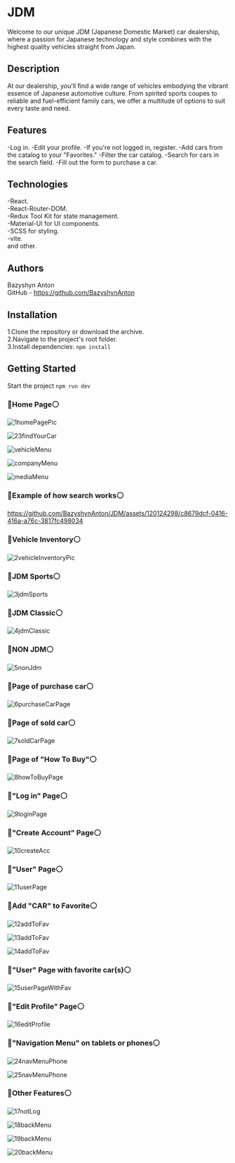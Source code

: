 # JDM

Welcome to our unique JDM (Japanese Domestic Market) car dealership,
where a passion for Japanese technology and style combines with the highest quality vehicles straight from Japan.

## Description

At our dealership, you'll find a wide range of vehicles embodying the vibrant essence of Japanese automotive culture.
From spirited sports coupes to reliable and fuel-efficient family cars,
we offer a multitude of options to suit every taste and need.

## Features

-Log in.
-Edit your profile.
-If you're not logged in, register.
-Add cars from the catalog to your "Favorites."
-Filter the car catalog.
-Search for cars in the search field.
-Fill out the form to purchase a car. 

## Technologies

-React.  
-React-Router-DOM.  
-Redux Tool Kit for state management.  
-Material-UI for UI components.  
-SCSS for styling.  
-vite.  
and other.  

## Authors

Bazyshyn Anton  
GitHub - https://github.com/BazyshynAnton  

## Installation

1.Clone the repository or download the archive.  
2.Navigate to the project's root folder.  
3.Install dependencies: `npm install`  

## Getting Started

Start the project `npm run dev`  


### 🔴Home Page⚪  

![1homePagePic](https://github.com/BazyshynAnton/JDM/assets/120124298/1cb723bf-7fbc-4e0c-be59-a0db963ef5e1)

![23findYourCar](https://github.com/BazyshynAnton/JDM/assets/120124298/a9f27b79-e397-4634-b061-4394cecf1a8d)

![vehicleMenu](https://github.com/BazyshynAnton/JDM/assets/120124298/dcd6031e-eb62-4b95-8e1e-4041a1a0ab00)

![companyMenu](https://github.com/BazyshynAnton/JDM/assets/120124298/8f5dc53b-21dc-45b9-8786-ceb963d690e4)

![mediaMenu](https://github.com/BazyshynAnton/JDM/assets/120124298/264c8efc-e6c4-4e04-af6f-e68f4d5c2794)  

### 🔴Example of how search works⚪  


https://github.com/BazyshynAnton/JDM/assets/120124298/c8679dcf-0416-416a-a76c-3817fc498034


### 🔴Vehicle Inventory⚪  

![2vehicleInventoryPic](https://github.com/BazyshynAnton/JDM/assets/120124298/f655c6b7-a4a9-4521-9399-a43c925d10fa)


### 🔴JDM Sports⚪  

![3jdmSports](https://github.com/BazyshynAnton/JDM/assets/120124298/17eff71e-5f22-4827-9d35-810d1d582cc3)

### 🔴JDM Classic⚪    

![4jdmClassic](https://github.com/BazyshynAnton/JDM/assets/120124298/049d94a8-9bed-4cec-8c8c-3e6beac6d04c)

### 🔴NON JDM⚪  

![5nonJdm](https://github.com/BazyshynAnton/JDM/assets/120124298/d1b78992-1658-4db7-81b9-751aeed5c7fb)

### 🔴Page of purchase car⚪  

![6purchaseCarPage](https://github.com/BazyshynAnton/JDM/assets/120124298/c5f9f807-86c1-4091-9318-5dc8bc25070a)

### 🔴Page of sold car⚪  

![7soldCarPage](https://github.com/BazyshynAnton/JDM/assets/120124298/0ad15f15-7b0d-43c4-89cb-dc4cd927d965)

### 🔴Page of "How To Buy"⚪

![8howToBuyPage](https://github.com/BazyshynAnton/JDM/assets/120124298/93d1511c-3938-4180-a765-bc9646030a38)

### 🔴"Log in" Page⚪  

![9loginPage](https://github.com/BazyshynAnton/JDM/assets/120124298/79ccd841-1ccc-4096-a625-502b38b9b20b)

### 🔴"Create Account" Page⚪  

![10createAcc](https://github.com/BazyshynAnton/JDM/assets/120124298/83083287-acc0-41cf-b6dd-d9b6cebb4639)


### 🔴"User" Page⚪  

![11userPage](https://github.com/BazyshynAnton/JDM/assets/120124298/cf8ac99f-2272-4d03-a21b-02af01fca47d)

### 🔴Add "CAR" to Favorite⚪  

![12addToFav](https://github.com/BazyshynAnton/JDM/assets/120124298/890e26de-b4f3-4730-b5ac-c832ef61c9d6)

![13addToFav](https://github.com/BazyshynAnton/JDM/assets/120124298/34438ceb-167b-4d3b-97f2-e1e70c818637)

![14addToFav](https://github.com/BazyshynAnton/JDM/assets/120124298/ae6ca812-ad7e-44a3-b7c6-663aaece3103)


### 🔴"User" Page with favorite car(s)⚪

![15userPageWithFav](https://github.com/BazyshynAnton/JDM/assets/120124298/b13a0c3a-61a9-4e8f-9db6-a5e31f164faa)

### 🔴"Edit Profile" Page⚪  

![16editProfile](https://github.com/BazyshynAnton/JDM/assets/120124298/33c072d3-0281-443d-a7a4-d1919db4f379)

### 🔴"Navigation Menu" on tablets or phones⚪  
![24navMenuPhone](https://github.com/BazyshynAnton/JDM/assets/120124298/89b2ca21-2f5f-4539-8a5a-685ad9936101)


![25navMenuPhone](https://github.com/BazyshynAnton/JDM/assets/120124298/43149421-c902-4cfa-819d-89802818dcfd)


### 🔴Other Features⚪  

![17notLog](https://github.com/BazyshynAnton/JDM/assets/120124298/844473f4-4a2e-4296-9c98-112ac89b0544)

![18backMenu](https://github.com/BazyshynAnton/JDM/assets/120124298/f3e26b6e-bf98-47d3-a687-8087f30b365b)

![19backMenu](https://github.com/BazyshynAnton/JDM/assets/120124298/2e9cb0d5-b798-41d2-960c-19eec4382c41)

![20backMenu](https://github.com/BazyshynAnton/JDM/assets/120124298/417bdc0c-7b17-4d77-9e4b-9e795b5b2ac3)






